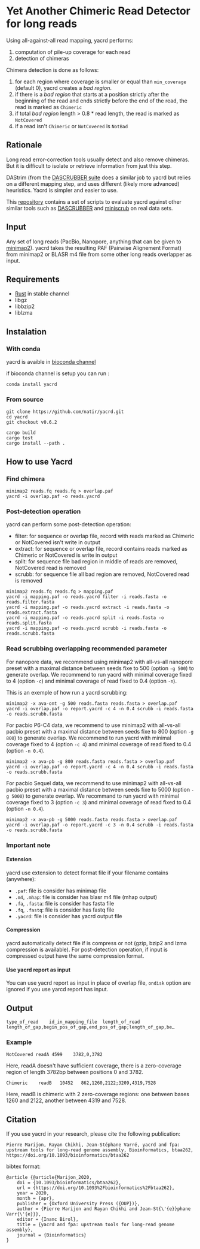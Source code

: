 # Yet Another Chimeric Read Detector for long reads

Using all-against-all read mapping, yacrd performs:

1. computation of pile-up coverage for each read
2. detection of chimeras

Chimera detection is done as follows:

1. for each region where coverage is smaller or equal than `min_coverage` (default 0), yacrd creates a _bad region_.
2. if there is a _bad region_ that starts at a position strictly after the beginning of the read and ends strictly before the end of the read, the read is marked as `Chimeric`
3. if total _bad region_ length > 0.8 * read length, the read is marked as `NotCovered`
4. if a read isn't `Chimeric` or `NotCovered` is `NotBad`

## Rationale

Long read error-correction tools usually detect and also remove chimeras. But it is difficult to isolate or retrieve information from just this step.

DAStrim (from the [DASCRUBBER suite](https://github.com/thegenemyers/DASCRUBBER) does a similar job to yacrd but relies on a different mapping step, and uses different (likely more advanced) heuristics. Yacrd is simpler and easier to use.

This [repository](https://github.com/natir/yacrd-and-fpa-upstream-tools-for-lr-genome-assembly) contains a set of scripts to evaluate yacrd against other similar tools such as [DASCRUBBER](https://github.com/thegenemyers/DASCRUBBER/) and [miniscrub](https://bitbucket.org/berkeleylab/jgi-miniscrub) on real data sets.

## Input

Any set of long reads (PacBio, Nanopore, anything that can be given to [minimap2](https://github.com/lh3/minimap2)).
yacrd takes the resulting PAF (Pairwise Alignement Format) from minimap2 or BLASR m4 file from some other long reads overlapper as input.

## Requirements

- [Rust](https://www.rust-lang.org/) in stable channel
- libgz
- libbzip2
- liblzma

## Instalation

### With conda

yacrd is avaible in [bioconda channel](https://bioconda.github.io/)

if bioconda channel is setup you can run :

```
conda install yacrd
```

### From source

```
git clone https://github.com/natir/yacrd.git
cd yacrd
git checkout v0.6.2

cargo build
cargo test
cargo install --path .
```

## How to use Yacrd

### Find chimera

```
minimap2 reads.fq reads.fq > overlap.paf
yacrd -i overlap.paf -o reads.yacrd
```

### Post-detection operation

yacrd can perform some post-detection operation:

- filter: for sequence or overlap file, record with reads marked as Chimeric or NotCovered isn't write in output
- extract: for sequence or overlap file, record contains reads marked as Chimeric or NotCovered is write in output
- split: for sequence file bad region in middle of reads are removed, NotCovered read is removed
- scrubb: for sequence file all bad region are removed, NotCovered read is removed

```
minimap2 reads.fq reads.fq > mapping.paf
yacrd -i mapping.paf -o reads.yacrd filter -i reads.fasta -o reads.filter.fasta
yacrd -i mapping.paf -o reads.yacrd extract -i reads.fasta -o reads.extract.fasta
yacrd -i mapping.paf -o reads.yacrd split -i reads.fasta -o reads.split.fasta
yacrd -i mapping.paf -o reads.yacrd scrubb -i reads.fasta -o reads.scrubb.fasta
```

### Read scrubbing overlapping recommended parameter

For nanopore data, we recommend using minimap2 with all-vs-all nanopore preset with a maximal distance between seeds fixe to 500 (option `-g 500`) to generate overlap. We recommend to run yacrd with minimal coverage fixed to 4 (option `-c`) and minimal coverage of read fixed to 0.4 (option `-n`).

This is an exemple of how run a yacrd scrubbing:
```
minimap2 -x ava-ont -g 500 reads.fasta reads.fasta > overlap.paf
yacrd -i overlap.paf -o report.yacrd -c 4 -n 0.4 scrubb -i reads.fasta -o reads.scrubb.fasta
```

For pacbio P6-C4 data, we recommend to use minimap2 with all-vs-all pacbio preset with a maximal distance between seeds fixe to 800 (option `-g 800`) to generate overlap. We recommend to run yacrd with minimal coverage fixed to 4 (option `-c 4`) and minimal coverage of read fixed to 0.4 (option `-n 0.4`).

```
minimap2 -x ava-pb -g 800 reads.fasta reads.fasta > overlap.paf
yacrd -i overlap.paf -o report.yacrd -c 4 -n 0.4 scrubb -i reads.fasta -o reads.scrubb.fasta
```

For pacbio Sequel data, we recommend to use minimap2 with all-vs-all pacbio preset with a maximal distance between seeds fixe to 5000 (option `-g 5000`) to generate overlap. We recommand to run yacrd with minimal coverage fixed to 3 (option `-c 3`) and minimal coverage of read fixed to 0.4 (option `-n 0.4`).

```
minimap2 -x ava-pb -g 5000 reads.fasta reads.fasta > overlap.paf
yacrd -i overlap.paf -o report.yacrd -c 3 -n 0.4 scrubb -i reads.fasta -o reads.scrubb.fasta
```

### Important note

#### Extension

yacrd use extension to detect format file if your filename contains (anywhere):
- `.paf`: file is consider has minimap file
- `.m4`, `.mhap`: file is consider has blasr m4 file (mhap output)
- `.fa`, `.fasta`: file is consider has fasta file
- `.fq`, `.fastq`: file is consider has fastq file
- `.yacrd`: file is consider has yacrd output file

#### Compression

yacrd automatically detect file if is compress or not (gzip, bzip2 and lzma compression is available). For post-detection operation, if input is compressed output have the same compression format.

#### Use yacrd report as input

You can use yacrd report as input in place of overlap file, `ondisk` option are ignored if you use yarcd report has input.

## Output

```
type_of_read    id_in_mapping_file  length_of_read  length_of_gap,begin_pos_of_gap,end_pos_of_gap;length_of_gap,be…
```

### Example

```
NotCovered readA 4599    3782,0,3782
```

Here, readA doesn't have sufficient coverage, there is a zero-coverage region of length 3782bp between positions 0 and 3782.

```
Chimeric    readB   10452   862,1260,2122;3209,4319,7528
```

Here, readB is chimeric with 2 zero-coverage regions: one between bases 1260 and 2122, another between 4319 and 7528.

## Citation

If you use yacrd in your research, please cite the following publication:

```
Pierre Marijon, Rayan Chikhi, Jean-Stéphane Varré, yacrd and fpa: upstream tools for long-read genome assembly, Bioinformatics, btaa262, https://doi.org/10.1093/bioinformatics/btaa262
```

bibtex format:
```
@article {@article{Marijon_2020,
	doi = {10.1093/bioinformatics/btaa262},
	url = {https://doi.org/10.1093%2Fbioinformatics%2Fbtaa262},
	year = 2020,
	month = {apr},
	publisher = {Oxford University Press ({OUP})},
	author = {Pierre Marijon and Rayan Chikhi and Jean-St{\'{e}}phane Varr{\'{e}}},
	editor = {Inanc Birol},
	title = {yacrd and fpa: upstream tools for long-read genome assembly},
	journal = {Bioinformatics}
}
```
